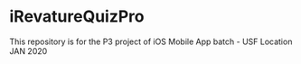 # iRevatureQuizPro
This repository is for the P3 project of iOS Mobile App batch - USF Location JAN 2020
